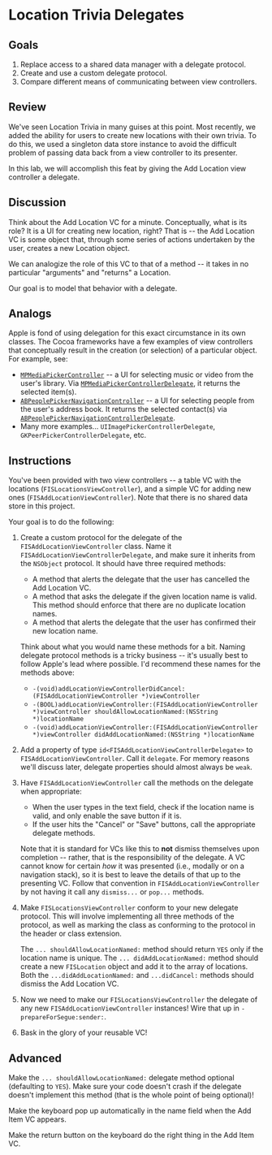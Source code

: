 # Location Trivia Delegates

## Goals

1. Replace access to a shared data manager with a delegate protocol.
2. Create and use a custom delegate protocol.
3. Compare different means of communicating between view controllers.


## Review

We've seen Location Trivia in many guises at this point. Most recently, we added the ability for users to create new locations with their own trivia. To do this, we used a singleton data store instance to avoid the difficult problem of passing data back from a view controller to its presenter.

In this lab, we will accomplish this feat by giving the Add Location view controller a delegate.


## Discussion

Think about the Add Location VC for a minute. Conceptually, what is its role? It is a UI for creating new location, right? That is -- the Add Location VC is some object that, through some series of actions undertaken by the user, creates a new Location object.

We can analogize the role of this VC to that of a method -- it takes in no particular "arguments" and "returns" a Location.

Our goal is to model that behavior with a delegate.


## Analogs

Apple is fond of using delegation for this exact circumstance in its own classes. The Cocoa frameworks have a few examples of view controllers that conceptually result in the creation (or selection) of a particular object. For example, see:

* [`MPMediaPickerController`](https://developer.apple.com/library/ios/documentation/MediaPlayer/Reference/MPMediaPickerController_ClassReference/) -- a UI for selecting music or video from the user's library. Via [`MPMediaPickerControllerDelegate`](https://developer.apple.com/library/ios/documentation/MediaPlayer/Reference/MPMediaPickerControllerDelegate_ProtocolReference/index.html#//apple_ref/doc/uid/TP40008216), it returns the selected item(s).
* [`ABPeoplePickerNavigationController`](https://developer.apple.com/library/ios/documentation/AddressBookUI/Reference/ABPeoplePickerNavigationController_Class/) -- a UI for selecting people from the user's address book. It returns the selected contact(s) via [`ABPeoplePickerNavigationControllerDelegate`](https://developer.apple.com/library/ios/documentation/AddressBookUI/Reference/ABPeoplePickerNavigationControllerDelegate_Protocol/index.html#//apple_ref/occ/intf/ABPeoplePickerNavigationControllerDelegate).
* Many more examples... `UIImagePickerControllerDelegate`, `GKPeerPickerControllerDelegate`, etc.

## Instructions

You've been provided with two view controllers -- a table VC with the locations (`FISLocationsViewController`), and a simple VC for adding new ones (`FISAddLocationViewController`). Note that there is no shared data store in this project.

Your goal is to do the following:

1. Create a custom protocol for the delegate of the `FISAddLocationViewController` class. Name it `FISAddLocationViewControllerDelegate`, and make sure it inherits from the `NSObject` protocol. It should have three required methods:
    * A method that alerts the delegate that the user has cancelled the Add Location VC.
    * A method that asks the delegate if the given location name is valid. This method should enforce that there are no duplicate location names.
    * A method that alerts the delegate that the user has confirmed their new location name.
    
    Think about what you would name these methods for a bit. Naming delegate protocol methods is a tricky business -- it's usually best to follow Apple's lead where possible. I'd recommend these names for the methods above:
    
    * `-(void)addLocationViewControllerDidCancel:(FISAddLocationViewController *)viewController`
    * `-(BOOL)addLocationViewController:(FISAddLocationViewController *)viewController shouldAllowLocationNamed:(NSString *)locationName`
    * `-(void)addLocationViewController:(FISAddLocationViewController *)viewController didAddLocationNamed:(NSString *)locationName`

2. Add a property of type `id<FISAddLocationViewControllerDelegate>` to `FISAddLocationViewController`. Call it `delegate`. For memory reasons we'll discuss later, delegate properties should almost always be `weak`.

3. Have `FISAddLocationViewController` call the methods on the delegate when appropriate:
    * When the user types in the text field, check if the location name is valid, and only enable the save button if it is.
    * If the user hits the "Cancel" or "Save" buttons, call the appropriate delegate methods.

    Note that it is standard for VCs like this to **not** dismiss themselves upon completion -- rather, that is the responsibility of the delegate. A VC cannot know for certain *how* it was presented (i.e., modally or on a navigation stack), so it is best to leave the details of that up to the presenting VC. Follow that convention in `FISAddLocationViewController` by not having it call any `dismiss...` or `pop...` methods.

4. Make `FISLocationsViewController` conform to your new delegate protocol. This will involve implementing all three methods of the protocol, as well as marking the class as conforming to the protocol in the header or class extension.

    The `... shouldAllowLocationNamed:` method should return `YES` only if the location name is unique. The `... didAddLocationNamed:` method should create a new `FISLocation` object and add it to the array of locations. Both the `...didAddLocationNamed:` and `...didCancel:` methods should dismiss the Add Location VC.

5. Now we need to make our `FISLocationsViewController` the delegate of any new `FISAddLocationViewController` instances! Wire that up in `-prepareForSegue:sender:`.

6. Bask in the glory of your reusable VC!


## Advanced

Make the `... shouldAllowLocationNamed:` delegate method optional (defaulting to `YES`). Make sure your code doesn't crash if the delegate doesn't implement this method (that is the whole point of being optional)!

Make the keyboard pop up automatically in the name field when the Add Item VC appears.

Make the return button on the keyboard do the right thing in the Add Item VC.
